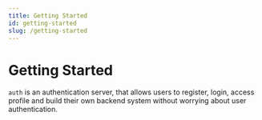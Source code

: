 ```yaml
---
title: Getting Started
id: getting-started
slug: /getting-started
---
```


# Getting Started

`auth` is an authentication server, that allows users to register, login, access profile and build their own backend system without worrying about user authentication.
